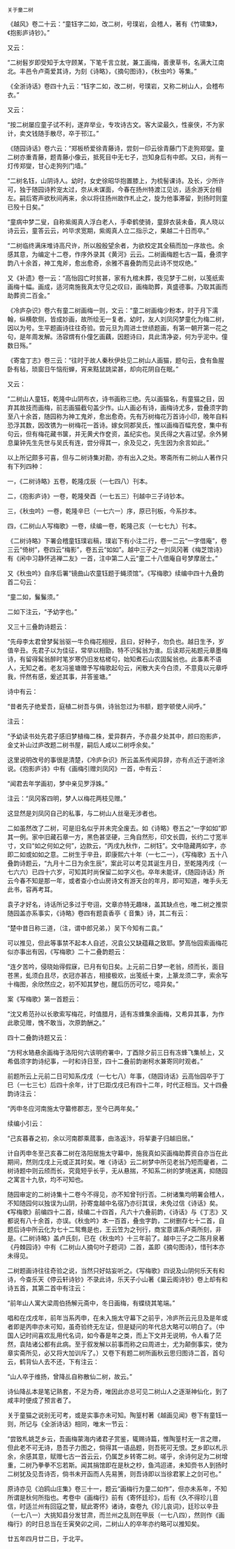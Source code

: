     关于童二树 

   《越风》卷二十云：“童钰字二如，改二树，号璞岩，会稽人，著有《竹啸集》，《抱影庐诗钞》。”

   又云：

   “二树髫岁即受知于太守顾某，下笔千言立就，兼工画梅，善隶草书，名满大江南北。丰邑令卢斋爱其诗，为刻《诗略》，《摘句图诗》，《秋虫吟》等集。”

   《全浙诗话》卷四十九云：“钰字二如，改二树，号璞岩，又称二树山人，会稽布衣。”

   又云：

   “按二树屡应童子试不利，遂弃举业，专攻诗古文。客大梁最久，性豪侠，不为家计，卖文钱随手散尽，卒于邗江。”

   《随园诗话》卷六云：“郑板桥爱徐青藤诗，尝刻一印云徐青藤门下走狗郑燮。童二树亦重青藤，题青藤小像云，抵死目中无七子，岂知身后有中郎。又曰，尚有一灯传郑燮，甘心走狗列门墙。”

   “二树名钰，山阴诗人。幼时，女史徐昭华抱置膝上，为梳髻课诗。及长，少所许可，独于随园诗矜宠太过，奈从未谋面，今春在扬州特渡江见访，适余游天台相左。嗣后寄声欲秋间再来，余以将往扬州故作札止之，旋为他事滞留，到扬时则童已殁十日矣。”

   “童病中梦二叟，自称紫阁真人浮白老人，手牵鹤使骑，童辞衣装未备，真人晓以诗云云，童答云云，吟毕求宽期，紫阁真人立二指示之，果越二十日而卒。”

   “二树临终满床堆诗高尺许，所以殷殷望余者，为欲校定其全稿而加一序故也。余感其意，为编定十二卷，作序外录其《黄河》云云。二树画梅题七古一篇，叠须字韵八十余首，神工鬼斧，愈出愈奇，余雅不喜叠韵而见此诗不觉叹绝。”

   又《补遗》卷一云：“高怡园亡时贫甚，家有九棺未葬，夜见梦于二树，以笺纸索画梅十幅。画成，适河南施我真太守见之叹曰，画梅助葬，真盛德事。乃取其画而助葬资二百金。”

   《冷庐杂识》卷六有童二树画梅一则，文云：“童二树画梅少粉本，时于月下濡翰，纵横欹侧，皆成妙画，故所绘无一复者。幼时，友人刘凤冈梦童化为梅二树，因以为号。生平题画诗往往奇验。尝元旦为周进士世绩题画，有第一朝开第一花之句，是年周发解。汤容煟有仆僮乞画藕，因题诗曰，具此清净姿，何为乎泥中。僮数日殇。”

   《寄龛丁志》卷三云：“往时于故人秦秋伊处见二树山人画猫，题句云，食有鱼腥卧有毡，琐窗日午恼衔蝉，宵来黠鼠跳梁甚，却向花阴自在眠。”

   又云：

   “二树山人童钰，乾隆中山阴布衣，诗书画称三绝。先以画猫名，有童猫之目，因弃其故技而画梅，前志画猫截句盖少作。山人画必有诗，画梅诗尤多，尝叠须字韵至八十余首，随园称为神工鬼斧，愈出愈奇。先有万树梅花万首诗小印，晚年自料恐浮其数，因改镌为一树梅花一首诗。嫁女同郡吴氏，惟以画梅百幅充奁，集中有句云，但有梅花藏书箧，并无黄犬作奁资，盖纪实也。吴氏得之大喜过望。余外舅息巢钟先生先世与吴氏有连，尝分得其一，余及见之，先生因为余言如此。”

   以上所记颇多可喜，但与二树诗集对勘，亦有出入之处。寒斋所有二树山人著作只有下列四种：

   一，《二树诗略》五卷，乾隆戊辰（一七四八）刊本。

   二，《抱影庐诗》一卷，乾隆癸酉（一七五三）刊越中三子诗钞本。

   三，《秋虫吟》一卷，乾隆辛巳（一七六一）序，原已刊板，今系抄本。

   四，《二树山人写梅歌》一卷，续编一卷，乾隆己亥（一七七九）刊本。

   《二树诗略》下署会稽童钰璞岩稿，璞岩下有小注二行，卷一二云“一字借庵”，卷三云“倚树”，卷四云“梅影”，卷五云“如如”。越中三子之一刘凤冈著《梅芝馆诗》有《闲中习静怀逃禅二友》一首，注中第二人云“童二十八借庵自号梦摩居士。”

   又《秋虫吟》自序后署“镜曲山农童钰题于蝇须馆”。《写梅歌》续编中四十九叠韵首二句云：

   “童二如，鬑鬑须。”

   二如下注云，“予幼字也。”

   又三十三叠韵诗题云：

   “先母李太君曾梦髯翁驱一牛负梅花相授，且曰，好种子，勿负也。越日生予，岁值辛丑。先君子以为佳征，常举以相勖，特不识髯翁为谁。后读郑元祐题元章墨梅诗，有留得髯翁醉时笔岁寒仍旧发枯槎句，始知煮石山农固髯翁也。此事素不语人，无知之者。老友冯鉴塘赠予写梅歌起句云，闲散大夫今白须，不意竟以元章呼我，怦然有感，爰述其事，并答鉴塘。”

   诗中有云：

   “昔者先子绝爱吾，庭植二树吾与俱，诗翁忽过为书额，题字顿使人间呼。”

   注云：

   “予幼读书处先君子感旧梦植梅二株，爱异群卉，予亦晨夕处其中，颜曰抱影庐，金丈补山过庐改题二树书屋，嗣后人咸以二树呼余矣。”

   这里说明改号的事很是清楚，《冷庐杂识》所云盖系传闻异辞，亦有点近于道听涂说。《抱影庐诗》中有《画梅引赠刘凤冈》一首，中有云：

   “闻君去年学画初，梦中亲见罗浮姝。”

   注云：“凤冈客四明，梦人以梅花两枝见赠。”

   这显然是刘凤冈自己的私事，与二树山人丝毫无涉者也。

   二如虽然改了二树，可是旧名似乎并未完全废去。如《诗略》卷五之“一字如如”即其一例。家中旧藏石章一方，黑色甚坚硬，三角自然形，印文长圆，长约二寸宽半寸，文曰“如之何如之何”，边款云，“丙戌九秋作，二树钰”。文中隐藏两如字，亦即二如或如如之意。二树生于辛丑，即康熙六十年（一七二一），《写梅歌》五十八叠韵诗题云，“九月十二日为余生辰”，案此可以考见其诞生月日，至乾隆丙戌（一七六六）已四十六岁，可知其时尚保留二如字义也。卒年未能详，《随园诗话》所云今春不知是那一年，或者查小仓山房诗文有游天台的年月，即可知道，唯手头无此书，容再考耳。

   袁子才好名，诗话所记多过于夸诩，文章亦特无趣味，盖其缺点也，唯二树之推崇随园盖亦系事实，《诗略》卷四有题袁香亭《 音集》诗，其二有云：

   “楚中昔日称三道，（注，谓中郎兄弟，）吴下今知有二袁。”

   可以推见，但此等事禁不起本人自述，况袁公又缺蕴藉之致耶。梦高怡园索画梅花似亦事出有因，《写梅歌》二十二叠韵题云：

   “连夕苦吟，侵晓始得假寐，已月有旬日矣。上元前二日梦一老翁，颀而长，面目苍黑，虬须白且尽，衣冠亦甚古，相接极欢，出笺纸十束，上篆龙须二字，索余写十梅图，余欣然应之，初不知其梦也，醒后历历可忆，噫异矣。”

   案《写梅歌》第一首题云：

   “沈又希范孙以长歌索写梅花，时值腊月，适有冻蜂集余画梅，又希异其事，为作此歌见赠，愧不敢当，次原韵酬之。”

   四十二叠韵诗题又云：

   “方柯水辂悬余画梅于洛阳何六该明府署中，丁酉除夕前三日有冻蜂飞集帧上，又希倡须字韵诗纪事，一时和诗日至，四十二叠前韵谢柯水兼寄同时观者。”

   前题所云上元前二日可知系戊戌（一七七八）年事，《随园诗话》云高怡园卒于丁巳（一七三七）后四十余年，计丁巳距戊戌已有四十二年，时代正相当。又十四叠韵诗注云：

   “丙申冬应河南施太守纂修郡志，至今已两年矣。”

   续编小引云：

   “己亥暮春之初，余以河南郡乘蒇事，由洛返汴，将挈妻子归越旧居。”

   计自丙申冬至己亥春二树在洛阳居施太守幕中，施我真如买画梅助葬资自亦当在此期间，然则戊戌上元或正其时矣。唯《诗话》云二树梦中所见老翁乃短而癯者，二树诗题中则云颀而长，究竟短乎长乎，无从悬揣，不知系二树的梦境迷离，抑随园之寓言十九欤，均不可知也。

   随园审定的二树诗集十二卷今不得见，亦不知曾刊行否。二树诸集均明署会稽人，不知随园何以独误为山阴，孙寄龛越中名宿乃亦衍其误，未免过信《诗话》矣。《写梅歌》前编四十二首，续编二十四首，凡六十六叠前韵，《诗话》与《丁志》又都说有八十余首，亦误。《秋虫吟》本一百首，叠虫字韵，二树删存七十二首，自题后诗中所云化为七十二鸳鸯是也，王云笠为之刊行，商宝意谓系卢斋所刻，非是。《二树诗略》盖卢氏刻，已在《秋虫吟》十三年前了。越中三子之二陈月泉著《丹棘园诗》中有《二树山人摘句叶子题词》二首，盖即《摘句图诗》，惜刊本亦未得见。

   二树题画诗往往奇验之说，当然只好姑妄听之。《写梅歌》四说及山阴何乐天有和诗，今查乐天《停云轩诗钞》不录此诗，乐天子小山著《巢云阁诗钞》卷上却有和诗五首，其第二首中有注云：

   “前年山人寓大梁周伯扬解元斋中，冬日画梅，有蝶绕其笔端。”

   唱和在戊戌年，前年当系丙申，在未入施太守幕下之前乎，冷庐所云元旦及是年或者即是丙申亦未可知，虽奇验终无左证，但是疑问的年代总大略可以明白了。（中国人记时间喜欢乱用代名词，如今春是年之类，而上下文并无说明，令人看了茫然，袁陆诸公都有此病。至于叙发解以前事而称之曰周进士，尤为颠倒事实，使为章实斋所见，必又将大加训斥了。）又卷下有题二树所画秋云思归图诗二首，首句云，鹤背仙人去不还，下有注云：

   “山人卒于维扬，曾降乩自称散仙二树，故云。”

   诗仙降乩本是笔记熟套，不足为奇，唯因此亦总可见二树山人之逐渐神仙化，到了咸丰时便成了预言者了。

   关于童猫之说别无可考，或是实事亦未可知。陶篁村著《越画见闻》卷下有童钰一则，所记与《全浙诗话》相同，唯末一节云：

   “尝致札姚芝乡云，吾画梅蒙海内诸君子赏鉴，辄赐诗篇，惟陶篁村无一言之赠，但此老不可无诗，恳吾子力图之，倘得其一语品题，则吾死可无恨。芝乡即以札示余，余感其意，赋赠七古一首云云，仍属芝乡转寄二树。嗟乎，余诗何足为二树增重，二树乃拳拳不忘若斯。闻其捐馆即在是秋之杪，鱼鸿迢递，未知赍书人到扬时二树犹及见吾诗否，倘书未开函而人先易箦，则吾诗即以当徐君冢上之剑可也。”

   原诗亦见《泊鸥山庄集》卷三十一，题云“画梅行为童二如作”，但亦未系年，不知所谓是秋何所指也。考卷中《画梅行》前有《寄怀廷珍》，后有《久不得珍儿音信，时适兰州有回寇之警，赋此寄怀》诸诗，查卷九《珍儿哀词》，廷珍以辛丑（一七八一）大挑知县分发甘肃，而兰州之乱则在甲辰（一七八四），然则作《画梅行》的时日总当在壬寅癸卯之间，二树山人的卒年亦约略可以推知矣。

   廿五年四月廿二日，于北平。

